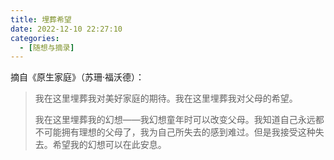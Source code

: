 ```yaml
---
title: 埋葬希望
date: 2022-12-10 22:27:10
categories:
  - [随想与摘录]
---
```


摘自《原生家庭》（苏珊·福沃德）：

<!--more-->

> 我在这里埋葬我对美好家庭的期待。我在这里埋葬我对父母的希望。
>
> 我在这里埋葬我的幻想——我幻想童年时可以改变父母。我知道自己永远都不可能拥有理想的父母了，我为自己所失去的感到难过。但是我接受这种失去。希望我的幻想可以在此安息。
